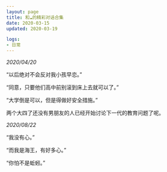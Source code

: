 ```yaml
---
layout: page
title: 和☁的精彩对话合集
date: 2020-03-15
updated: 2020-03-19

logs:
- 日常
---
```


*2020/04/20*

“以后绝对不会反对我小孩早恋。”

“同意，只要他们高中前别滚到床上去就可以了。”

“大学倒是可以，但是得做好安全措施。”

两个大四了还没有男朋友的人已经开始讨论下一代的教育问题了呢。


*2020/08/22*

“我没有心。”

“而我是海王，有好多心。”

“你怕不是蚯蚓。”
